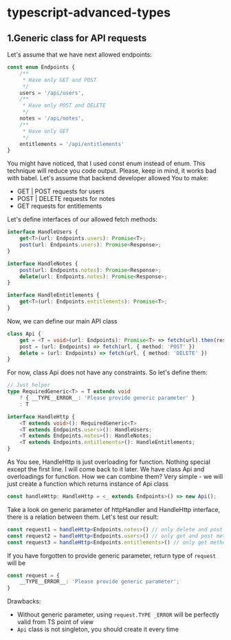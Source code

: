 # typescript-advanced-types

## 1.Generic class for API requests

Let's assume that we have next allowed endpoints:

```typescript
const enum Endpoints {
    /**
     * Have only GET and POST
     */
    users = '/api/users',
    /**
     * Have only POST and DELETE
     */     
    notes = '/api/notes',  
    /**
     * Have only GET
     */
    entitlements = '/api/entitlements'
}
```
You might have noticed, that I used const enum instead of enum. This technique will reduce you code output. 
Please, keep in mind, it works bad with babel. 
Let's assume that backend developer allowed You to make:

 - GET | POST requests for users
 - POST | DELETE requests for notes
 - GET requests for entitlements
 
Let's define interfaces of our allowed fetch methods:
```typescript
interface HandleUsers {
    get<T>(url: Endpoints.users): Promise<T>;
    post(url: Endpoints.users): Promise<Response>;
}

interface HandleNotes {
    post(url: Endpoints.notes): Promise<Response>;
    delete(url: Endpoints.notes): Promise<Response>;
}

interface HandleEntitlements {
    get<T>(url: Endpoints.entitlements): Promise<T>;
}
```

Now, we can define our main API class

```typescript
class Api {
    get = <T = void>(url: Endpoints): Promise<T> => fetch(url).then(response => response.json())
    post = (url: Endpoints) => fetch(url, { method: 'POST' })
    delete = (url: Endpoints) => fetch(url, { method: 'DELETE' })
}
```
For now, class Api does not have any constraints.
So let's define them:
```typescript
// Just helper
type RequiredGeneric<T> = T extends void
    ? { __TYPE__ERROR__: 'Please provide generic parameter' }
    : T

interface HandleHttp {
    <T extends void>(): RequiredGeneric<T>
    <T extends Endpoints.users>(): HandleUsers;
    <T extends Endpoints.notes>(): HandleNotes;
    <T extends Endpoints.entitlements>(): HandleEntitlements;
}
```
As You see, HandleHttp is just overloading for function. Nothing special except the first line. I will come back to it later.
We have class Api and overloadings for function. How we can combine them? Very simple - we will just create a function which returns instance of Api class
```typescript
const handleHttp: HandleHttp = <_ extends Endpoints>() => new Api();
```
Take a look on generic parameter of httpHandler and HandleHttp interface, there is a relation between them.
Let's test our result:
```typescript
const request1 = handleHttp<Endpoints.notes>() // only delete and post methods are allowed
const request2 = handleHttp<Endpoints.users>() // only get and post methods are allowed
const request3 = handleHttp<Endpoints.entitlements>() // only get method is allowed
```
If you have forgotten to provide generic parameter, return type of `request` will be
```typescript
const request = {
    __TYPE__ERROR__: 'Please provide generic parameter';
}
```

Drawbacks:
 - Without generic parameter, using `request.TYPE _ERROR` will be perfectly valid from TS point of view
 - `Api` class is not singleton, you should create it every time
